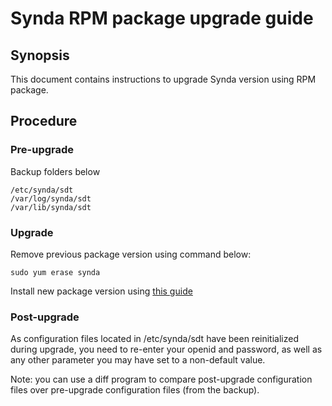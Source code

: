 # Synda RPM package upgrade guide

## Synopsis

This document contains instructions to upgrade Synda version using RPM package.

## Procedure

### Pre-upgrade

Backup folders below

    /etc/synda/sdt
    /var/log/synda/sdt
    /var/lib/synda/sdt

### Upgrade

Remove previous package version using command below:

    sudo yum erase synda

Install new package version using [this guide](rpm_install.md)

### Post-upgrade

As configuration files located in /etc/synda/sdt have been reinitialized
during upgrade, you need to re-enter your openid and password, as well as any
other parameter you may have set to a non-default value.

Note: you can use a diff program to compare post-upgrade configuration files
over pre-upgrade configuration files (from the backup).
